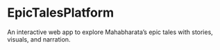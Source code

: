 # EpicTalesPlatform
An interactive web app to explore Mahabharata’s epic tales with stories, visuals, and narration.
